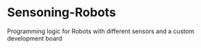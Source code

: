 # Sensoning-Robots
Programming logic for Robots with different sensors and a custom development board
